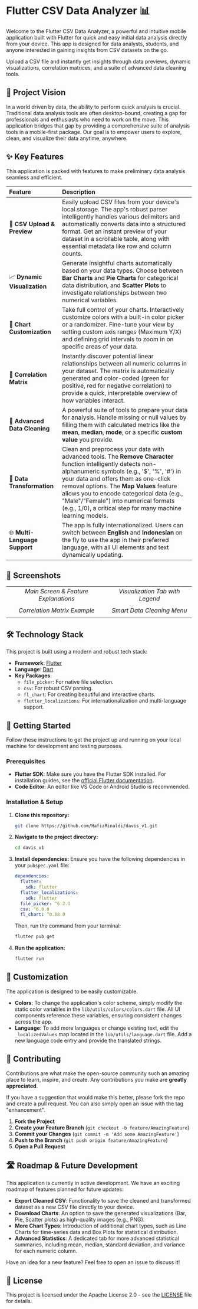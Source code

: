 # Flutter CSV Data Analyzer 📊

Welcome to the Flutter CSV Data Analyzer, a powerful and intuitive mobile application built with Flutter for quick and easy initial data analysis directly from your device. This app is designed for data analysts, students, and anyone interested in gaining insights from CSV datasets on the go.

Upload a CSV file and instantly get insights through data previews, dynamic visualizations, correlation matrices, and a suite of advanced data cleaning tools.

## 🎯 **Project Vision**

In a world driven by data, the ability to perform quick analysis is crucial. Traditional data analysis tools are often desktop-bound, creating a gap for professionals and enthusiasts who need to work on the move. This application bridges that gap by providing a comprehensive suite of analysis tools in a mobile-first package. Our goal is to empower users to explore, clean, and visualize their data anytime, anywhere.

## ✨ **Key Features**

This application is packed with features to make preliminary data analysis seamless and efficient.

| Feature | Description |
| :--- | :--- |
| 📂 **CSV Upload & Preview** | Easily upload CSV files from your device's local storage. The app's robust parser intelligently handles various delimiters and automatically converts data into a structured format. Get an instant preview of your dataset in a scrollable table, along with essential metadata like row and column counts. |
| 📈 **Dynamic Visualization** | Generate insightful charts automatically based on your data types. Choose between **Bar Charts** and **Pie Charts** for categorical data distribution, and **Scatter Plots** to investigate relationships between two numerical variables. |
| 🎨 **Chart Customization** | Take full control of your charts. Interactively customize colors with a built-in color picker or a randomizer. Fine-tune your view by setting custom axis ranges (Maximum Y/X) and defining grid intervals to zoom in on specific areas of your data. |
| 🔗 **Correlation Matrix** | Instantly discover potential linear relationships between all numeric columns in your dataset. The matrix is automatically generated and color-coded (green for positive, red for negative correlation) to provide a quick, interpretable overview of how variables interact. |
| 🧹 **Advanced Data Cleaning** | A powerful suite of tools to prepare your data for analysis. Handle missing or null values by filling them with calculated metrics like the **mean**, **median**, **mode**, or a specific **custom value** you provide. |
| 🔄 **Data Transformation** | Clean and preprocess your data with advanced tools. The **Remove Character** function intelligently detects non-alphanumeric symbols (e.g., '$', '%', '#') in your data and offers them as one-click removal options. The **Map Values** feature allows you to encode categorical data (e.g., "Male"/"Female") into numerical formats (e.g., 1/0), a critical step for many machine learning models. |
| 🌐 **Multi-Language Support** | The app is fully internationalized. Users can switch between **English** and **Indonesian** on the fly to use the app in their preferred language, with all UI elements and text dynamically updating. |

## 📸 **Screenshots**

| | |
|:---:|:---:|
| *Main Screen & Feature Explanations* | *Visualization Tab with Legend* |
|  |  |
| *Correlation Matrix Example* | *Smart Data Cleaning Menu* |
|  |  |

## 🛠️ **Technology Stack**

This project is built using a modern and robust tech stack:

* **Framework**: [Flutter](https://flutter.dev/)
* **Language**: [Dart](https://dart.dev/)
* **Key Packages**:
    * `file_picker`: For native file selection.
    * `csv`: For robust CSV parsing.
    * `fl_chart`: For creating beautiful and interactive charts.
    * `flutter_localizations`: For internationalization and multi-language support.

## 🚀 **Getting Started**

Follow these instructions to get the project up and running on your local machine for development and testing purposes.

### **Prerequisites**

* **Flutter SDK**: Make sure you have the Flutter SDK installed. For installation guides, see the [official Flutter documentation](https://flutter.dev/docs/get-started/install).
* **Code Editor**: An editor like VS Code or Android Studio is recommended.

### **Installation & Setup**

1.  **Clone this repository:**
    ```sh
    git clone https://github.com/HafizRinaldi/davis_v1.git
    ```

2.  **Navigate to the project directory:**
    ```sh
    cd davis_v1
    ```

3.  **Install dependencies:**
    Ensure you have the following dependencies in your `pubspec.yaml` file:
    ```yaml
    dependencies:
      flutter:
        sdk: flutter
      flutter_localizations:
        sdk: flutter
      file_picker: ^6.2.1
      csv: ^6.0.0
      fl_chart: ^0.68.0
    ```
    Then, run the command from your terminal:
    ```sh
    flutter pub get
    ```

4.  **Run the application:**
    ```sh
    flutter run
    ```

## 🔧 **Customization**

The application is designed to be easily customizable.

* **Colors**: To change the application's color scheme, simply modify the static color variables in the `lib/utils/colors/colors.dart` file. All UI components reference these variables, ensuring consistent changes across the app.
* **Language**: To add more languages or change existing text, edit the `_localizedValues` map located in the `lib/utils/language.dart` file. Add a new language code entry and provide the translated strings.

## 🤝 **Contributing**

Contributions are what make the open-source community such an amazing place to learn, inspire, and create. Any contributions you make are **greatly appreciated**.

If you have a suggestion that would make this better, please fork the repo and create a pull request. You can also simply open an issue with the tag "enhancement".

1.  **Fork the Project**
2.  **Create your Feature Branch** (`git checkout -b feature/AmazingFeature`)
3.  **Commit your Changes** (`git commit -m 'Add some AmazingFeature'`)
4.  **Push to the Branch** (`git push origin feature/AmazingFeature`)
5.  **Open a Pull Request**

## 🛣️ **Roadmap & Future Development**

This application is currently in active development. We have an exciting roadmap of features planned for future updates:

* **Export Cleaned CSV**: Functionality to save the cleaned and transformed dataset as a new CSV file directly to your device.
* **Download Charts**: An option to save the generated visualizations (Bar, Pie, Scatter plots) as high-quality images (e.g., PNG).
* **More Chart Types**: Introduction of additional chart types, such as Line Charts for time-series data and Box Plots for statistical distribution.
* **Advanced Statistics**: A dedicated tab for more advanced statistical summaries, including mean, median, standard deviation, and variance for each numeric column.

Have an idea for a new feature? Feel free to open an issue to discuss it!

## 📜 **License**

This project is licensed under the Apache License 2.0 - see the [LICENSE](LICENSE) file for details.



